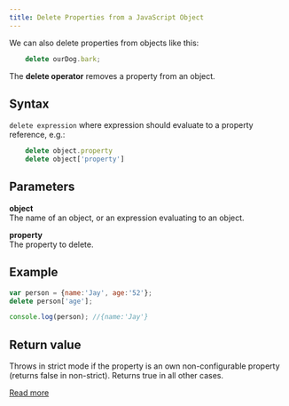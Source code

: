 ```yaml
---
title: Delete Properties from a JavaScript Object
---
```

We can also delete properties from objects like this:

```js
    delete ourDog.bark;
```

The **delete operator** removes a property from an object.

## Syntax

`delete expression` where expression should evaluate to a property reference, e.g.:

```js
    delete object.property
    delete object['property']
```

## Parameters

**object** <br/>
The name of an object, or an expression evaluating to an object.

**property** <br/>
The property to delete.

## Example

```js
var person = {name:'Jay', age:'52'};
delete person['age'];

console.log(person); //{name:'Jay'}

```

## Return value

Throws in strict mode if the property is an own non-configurable property (returns false in non-strict). Returns true in all other cases.

[Read more](https://developer.mozilla.org/en-US/docs/Web/JavaScript/Reference/Operators/delete)
